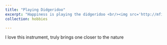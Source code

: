 ```yaml
---
title: "Playing Didgeridoo"
excerpt: "Happiness is playing the didgeridoo <br/><img src='http://mfilipav.github.io/files/didge.png'>"
collection: hobbies

---
```


I love this instrument, truly brings one closer to the nature